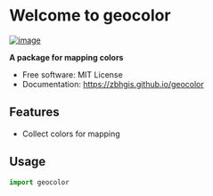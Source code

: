# Welcome to geocolor

[![image](https://img.shields.io/pypi/v/geocolor.svg)](https://pypi.python.org/pypi/geocolor)

**A package for mapping colors**

-   Free software: MIT License
-   Documentation: <https://zbhgis.github.io/geocolor>

## Features

-   Collect colors for mapping

## Usage

```python
import geocolor
```
